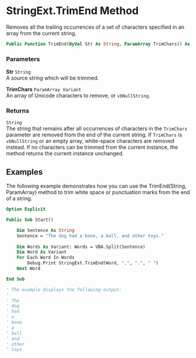 # StringExt.TrimEnd Method

Removes all the trailing occurrences of a set of characters specified in an array from the current string.

```vb
Public Function TrimEnd(ByVal Str As String, ParamArray TrimChars() As Variant) As String
```

### Parameters

**Str** `String` <br>
A source string which will be trimmed.

**TrimChars** `ParamArray Variant` <br>
An array of Unicode characters to remove, or `vbNullString`.

### Returns

`String` <br>
The string that remains after all occurrences of characters in the `TrimChars` parameter are removed from the end of the current string. If `TrimChars` is `vbNullString` or an empty array, white-space characters are removed instead. If no characters can be trimmed from the current instance, the method returns the current instance unchanged.

## Examples

The following example demonstrates how you can use the TrimEnd(String, ParamArray) method to trim white space or punctuation marks from the end of a string.

```vb
Option Explicit

Public Sub Start()

    Dim Sentence As String
    Sentence = "The dog had a bone, a ball, and other toys."
    
    Dim Words As Variant: Words = VBA.Split(Sentence)
    Dim Word As Variant
    For Each Word In Words
        Debug.Print StringExt.TrimEnd(Word, ",", ".", " ")
    Next Word

End Sub

' The example displays the following output:
'
' The
' dog
' had
' a
' bone
' a
' ball
' and
' other
' toys
```

